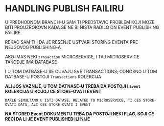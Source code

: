 # HANDLING PUBLISH FAILIRU

U PREDHODNOM BRANCH-U SAM TI PREDSTAVIO PROBLEM KOJI MOZE BITI PROUZROKOVN KADA SE NE BI NISTA RADILO ON EVENT PUBLISHING FAILIRE

REKAO SAM TI I DA JE RESENJE USTVARI STORING EVENTA PRE NEJGOVOG PUBLISHING-A 

AKO IMAS NEKI `trnsaction` MICROSERVICE, I TAJ MICROSERVICE TAKODJE IMA DATABASE

I U TOM DATBASE-U SE CUVAJU SVE TRANSACTIONS; ODNOSNO U TOM DATBASE-U POSTOJI `Transactions` KOLEKCIJA

**ALI JOS VAZNIJE, U TOM DATNASE-U TREBA DA POSTOJI I `Event` KOLEKCIJA U KOJOJ CE STORE-OVATI EVENT**

`DAKLE SIMULTANO U ISTI DATASE, RELATED TO MICROSERVICE, TI CES STORE-OVATI DATA, ALI CES STORE-OVATI I EVENT`

**NA STORED Event DOKUMENTU TRBA DA POSTOJI NEKI FLAG, KOJI CE RECI DA LI JE EVENT PUBLISHED ILI NIJE**
